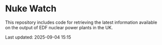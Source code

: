 # Nuke Watch

This repository includes code for retrieving the latest information available on the output of EDF nuclear power plants in the UK.

Last updated: 2025-09-04 15:15